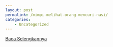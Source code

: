 ```yaml
---
layout: post
permalink: /mimpi-melihat-orang-mencuri-nasi/
categories:
    - Uncategorized
---
```


[Baca Selengkapnya](/03)